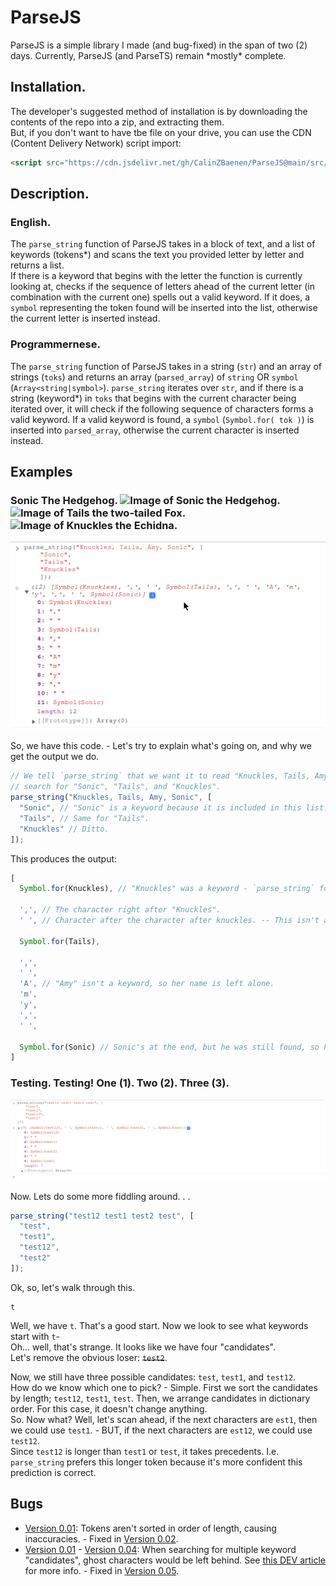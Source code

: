 # ParseJS
ParseJS is a simple library I made (and bug-fixed) in the span of two (2) days.
Currently, ParseJS (and ParseTS) remain \*mostly\* complete.



## Installation.
The developer's suggested method of installation is by downloading the contents of the repo into a zip, and extracting them.  
But, if you don't want to have tbe file on your drive, you can use the CDN (Content Delivery Network) script import: 
```html
<script src="https://cdn.jsdelivr.net/gh/CalinZBaenen/ParseJS@main/src/parse_string.js"></script>
```



## Description.
### English.
The `parse_string` function of ParseJS takes in a block of text, and a list of keywords (tokens\*) and scans the text you provided letter by letter and returns a list.  
If there is a keyword that begins with the letter the function is currently looking at,  checks if the sequence of letters ahead of the current letter (in combination with the current one) spells out a valid keyword.   If it does, a `symbol` representing the token found will be inserted into the list, otherwise the current letter is inserted instead.



### Programmernese.
The `parse_string` function of ParseJS takes in a string (`str`) and an array of strings (`toks`) and returns an array (`parsed_array`) of `string` OR `symbol` (`Array<string|symbol>`).
`parse_string` iterates over `str`, and if there is a string (keyword\*) in `toks` that begins with the current character being iterated over, it will check if the following sequence of characters forms a valid keyword.
If a valid keyword is found, a `symbol` (`Symbol.for( tok )`) is inserted into `parsed_array`, otherwise the current character is inserted instead.



## Examples
### Sonic The Hedgehog. <img alt="Image of Sonic the Hedgehog." src="https://vignette3.wikia.nocookie.net/iwbtb/images/2/26/Sonic_Sprite.png/revision/latest?cb=20140605232648" width="42" height="60"/><img alt="Image of Tails the two-tailed Fox." src="https://vignette.wikia.nocookie.net/animal-jam-clans-1/images/7/7a/Tails_flying_sprite(1).gif/revision/latest?cb=20170901164051" width="42" height="60"/><img alt="Image of Knuckles the Echidna." src="https://vignette.wikia.nocookie.net/exenightmare/images/9/9f/Knuxsprite.png/revision/latest/scale-to-width-down/310?cb=20180714012135" width="42" height="60"/>
![A `parse_string` test that uses Sonic characters as tokens. - `example.png`](./example.png)

So, we have this code. - Let's try to explain what's going on, and why we get the output we do.
```javascript
// We tell `parse_string` that we want it to read "Knuckles, Tails, Amy, Sonic", but only
// search for "Sonic", "Tails", and "Knuckles".
parse_string("Knuckles, Tails, Amy, Sonic", [
  "Sonic", // "Sonic" is a keyword because it is included in this list.
  "Tails", // Same for "Tails".
  "Knuckles" // Ditto.
]);
```
This produces the output:
```javascript
[
  Symbol.for(Knuckles), // "Knuckles" was a keyword - `parse_string` found "Knuckles".
  
  ',', // The character right after "Knuckles".
  ' ', // Character after the character after knuckles. -- This isn't a keyword, so it's left alone.
  
  Symbol.for(Tails),
  
  ',',
  ' ',
  'A', // "Amy" isn't a keyword, so her name is left alone.
  'm',
  'y',
  ',',
  ' ',
  
  Symbol.for(Sonic) // Sonic's at the end, but he was still found, so his name is "tokenized".
]
```

### Testing. Testing! One (1). Two (2). Three (3).
![A `parse_string` test that uses keywords that are variants of each other. - `example2.png`](./example2.png)

Now. Lets do some more fiddling around. . .
```javascript
parse_string("test12 test1 test2 test", [
  "test",
  "test1",
  "test12",
  "test2"
]);
```
Ok, so, let's walk through this.
```
t
```
Well, we have `t`. That's a good start. Now we look to see what keywords start with `t`-  
Oh... well, that's strange. It looks like we have four "candidates".  
Let's remove the obvious loser: ~~`test2`~~.

Now, we still have three possible candidates: `test`, `test1`, and `test12`.  
How do we know which one to pick? - Simple. First we sort the candidates by length; `test12`, `test1`, `test`.
Then, we arrange candidates in dictionary order. For this case, it doesn't change anything.  
So. Now what? Well, let's scan ahead, if the next characters are `est1`, then we could use `test1`. - BUT, if  the next characters are `est12`, we could use `test12`.  
Since `test12` is longer than `test1` or `test`, it takes precedents. I.e. `parse_string` prefers this longer token because it's more confident this prediction is correct.



## Bugs
 - [Version 0.01](https://github.com/CalinZBaenen/ParseJS/commit/2c45829fad3271c238963d8e3ec441b5df2144e6): Tokens aren't sorted in order of length, causing inaccuracies. - Fixed in [Version 0.02](https://github.com/CalinZBaenen/ParseJS/commit/7f9878e6f14daef1492ece3121b4e8f4ac6848fa).
 - [Version 0.01](https://github.com/CalinZBaenen/ParseJS/commit/2c45829fad3271c238963d8e3ec441b5df2144e6) \- [Version 0.04](https://github.com/CalinZBaenen/ParseJS/commit/81fb910d8a979881e2c3a762f0135d1922b092f9): When searching for multiple keyword "candidates", ghost characters would be left behind. See [this DEV article](https://dev.to/baenencalin/critical-update-for-parsejsparsets-4mpf) for more info. - Fixed in [Version 0.05](https://github.com/CalinZBaenen/ParseJS/commit/78ec5f7e7addeab9d9eca7c64be6b54025360d57).
